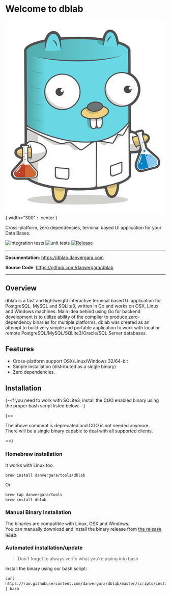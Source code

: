 # Welcome to **dblab**

![dblab](https://raw.githubusercontent.com/danvergara/dblab/main/assets/gopher-dblab.png){ width="300" : .center }

Cross-platform, zero dependencies, terminal based UI application for your Data Bases.  

![integration tests](https://github.com/danvergara/dblab/actions/workflows/ci.yaml/badge.svg)  ![unit tests](https://github.com/danvergara/dblab/actions/workflows/test.yaml/badge.svg)  [![Release](https://img.shields.io/github/release/danvergara/dblab.svg?label=Release)](https://github.com/danvergara/dblab/releases)

---

**Documentation**: <a href="https://dblab.danvergara.com" target="_blank">https://dblab.danvergara.com</a>

**Source Code**: <a href="https://github.com/danvergara/dblab" target="_blank">https://github.com/danvergara/dblab</a>

---

## Overview

dblab is a fast and lightweight interactive terminal based UI application for PostgreSQL, MySQL and SQLite3,
written in Go and works on OSX, Linux and Windows machines. Main idea behind using Go for backend development
is to utilize ability of the compiler to produce zero-dependency binaries for
multiple platforms. dblab was created as an attempt to build very simple and portable
application to work with local or remote PostgreSQL/MySQL/SQLite3/Oracle/SQL Server databases.
  

## Features

  * Cross-platform support OSX/Linux/Windows 32/64-bit  
  * Simple installation (distributed as a single binary)  
  * Zero dependencies.  

## Installation

{--if you need to work with SQLite3, install the CGO enabled binary using the proper bash script listed below.--}

{==

The above comment is deprecated and CGO is not needed anymore.   
There will be a single binary capable to deal with all supported clients.
 
==}

### Homebrew installation

It works with Linux too.

```{ .sh .copy }
brew install danvergara/tools/dblab
```

Or

```{ .sh .copy }
brew tap danvergara/tools
brew install dblab
```

### Manual Binary Installation
The binaries are compatible with Linux, OSX and Windows.  
You can manually download and install the binary release from [the release page](https://github.com/danvergara/dblab/releases).

### Automated installation/update
> Don't forget to always verify what you're piping into bash

Install the binary using our bash script:

```{ .sh .copy }
curl https://raw.githubusercontent.com/danvergara/dblab/master/scripts/install_update_linux.sh | bash
```


